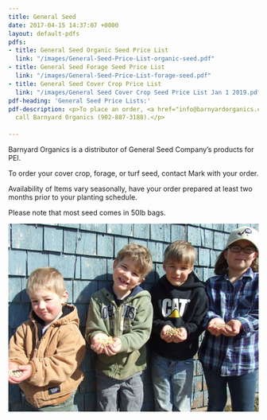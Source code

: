 ```yaml
---
title: General Seed
date: 2017-04-15 14:37:07 +0000
layout: default-pdfs
pdfs:
- title: General Seed Organic Seed Price List
  link: "/images/General-Seed-Price-List-organic-seed.pdf"
- title: General Seed Forage Seed Price List
  link: "/images/General-Seed-Price-List-forage-seed.pdf"
- title: General Seed Cover Crop Price List
  link: "/images/General Seed Cover Crop Seed Price List Jan 1 2019.pdf"
pdf-heading: 'General Seed Price Lists:'
pdf-description: <p>To place an order, <a href="info@barnyardorganics.com">email</a>   or
  call Barnyard Organics (902-887-3188).</p>

---
```

Barnyard Organics is a distributor of General Seed Company’s products for PEI.

To order your cover crop, forage, or turf seed, contact Mark with your order.

Availability of Items vary seasonally, have your order prepared at least two months prior to your planting schedule.

Please note that most seed comes in 50lb bags.

![](/images/grain-4kids.jpg)